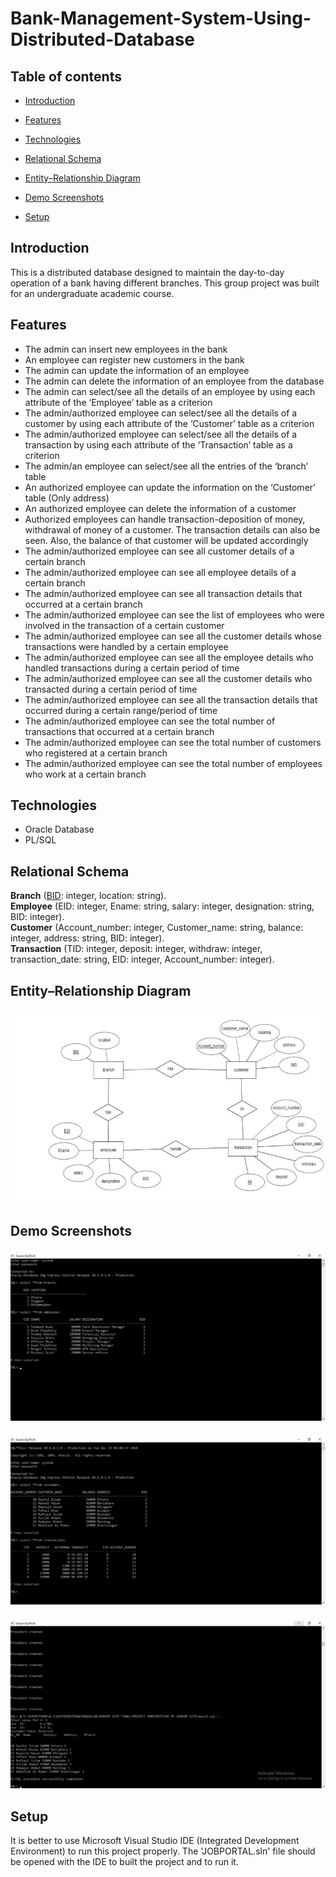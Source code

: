 # Bank-Management-System-Using-Distributed-Database

## Table of contents

* [Introduction](#introduction)

* [Features](#features)

* [Technologies](#technologies)

* [Relational Schema](#relational-schema)

* [Entity–Relationship Diagram](#entity-relationship-diagram)

* [Demo Screenshots](#demo-screenshots)

* [Setup](#setup)

## Introduction

This is a distributed database designed to maintain the day-to-day operation of a bank having different branches. This group project was built for an undergraduate academic course.

## Features

* The admin can insert new employees in the bank
* An employee can register new customers in the bank
* The admin can update the information of an employee
* The admin can delete the information of an employee from the database
* The admin can select/see all the details of an employee by using each attribute of the ‘Employee’ table as a criterion
* The admin/authorized employee can select/see all the details of a customer by using each attribute of the ‘Customer’ table as a criterion
* The admin/authorized employee can select/see all the details of a transaction by using each attribute of the ‘Transaction’ table as a criterion
* The admin/an employee can select/see all the entries of the ‘branch’ table
* An authorized employee can update the information on the ‘Customer’ table (Only address)
* An authorized employee can delete the information of a customer
* Authorized employees can handle transaction-deposition of money, withdrawal of money of a customer. The transaction details can also be seen. Also, the balance of that    customer will be updated accordingly
* The admin/authorized employee can see all customer details of a certain branch
* The admin/authorized employee can see all employee details of a certain branch
* The admin/authorized employee can see all transaction details that occurred at a certain branch
* The admin/authorized employee can see the list of employees who were involved in the transaction of a certain customer
* The admin/authorized employee can see all the customer details whose transactions were handled by a certain employee
* The admin/authorized employee can see all the employee details who handled transactions during a certain period of time
* The admin/authorized employee can see all the customer details who transacted during a certain period of time
* The admin/authorized employee can see all the transaction details that occurred during a certain range/period of time
* The admin/authorized employee can see the total number of transactions that occurred at a certain branch
* The admin/authorized employee can see the total number of customers who registered at a certain branch
* The admin/authorized employee can see the total number of employees who work at a certain branch


## Technologies

* Oracle Database
* PL/SQL

## Relational Schema

**Branch** (<span style="text-decoration: underline">BID</span>: integer, location: string).  
**Employee** (EID: integer, Ename: string, salary: integer, designation: string, BID: integer).  
**Customer** (Account_number: integer, Customer_name: string, balance: integer, address: string, BID: integer).  
**Transaction** (TID: integer, deposit: integer, withdraw: integer, transaction_date: string, EID: integer, Account_number: integer). 

## Entity–Relationship Diagram
 
 <div> 
 
  <h3>   </h3>

 <img src="DEMO_IMAGES/ERD.png">

 </div>


  
  ## Demo Screenshots
  
<div> 
 
  <h3>   </h3>

 <img src="DEMO_IMAGES/1.png">

 </div>
 
 <div> 
 
  <h3>   </h3>

 <img src="DEMO_IMAGES/2.png">

 </div>
 
 
 <div> 
 
  <h3>   </h3>

 <img src="DEMO_IMAGES/5.png">

 </div>

 
 ## Setup
 
It is better to use Microsoft Visual Studio IDE (Integrated Development Environment) to run this project properly. The 'JOBPORTAL.sln' file should be opened with the IDE to  built the project and to run it.
